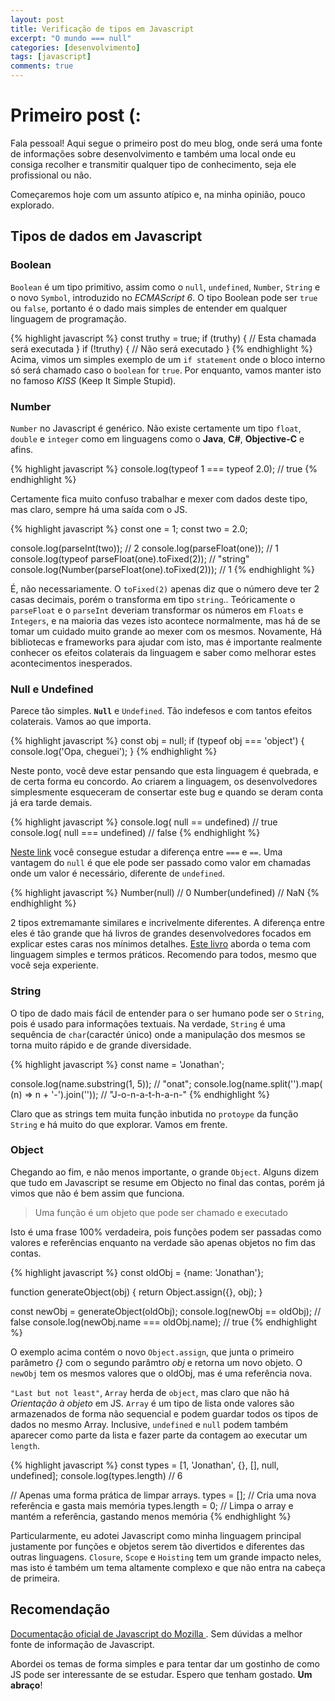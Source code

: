 ```yaml
---
layout: post
title: Verificação de tipos em Javascript
excerpt: "O mundo === null"
categories: [desenvolvimento]
tags: [javascript]
comments: true
---
```


# Primeiro post (:

Fala pessoal! Aqui segue o primeiro post do meu blog, onde será uma fonte de informações sobre desenvolvimento e também uma local onde eu consiga
recolher e transmitir qualquer tipo de conhecimento, seja ele profissional ou não.

Começaremos hoje com um assunto atípico e, na minha opinião, pouco explorado.

## Tipos de dados em Javascript

### Boolean

`Boolean` é um tipo primitivo, assim como o `null`, `undefined`, `Number`, `String` e o novo `Symbol`, introduzido no *ECMAScript 6*.
O tipo Boolean pode ser `true` ou `false`, portanto é o dado mais simples de entender em qualquer linguagem de programação.

{% highlight javascript %}
  const truthy = true;
  if (truthy) {
    // Esta chamada será executada
  }
  if (!truthy) {
    // Não será executado
  }
{% endhighlight %}
Acima, vimos um simples exemplo de um `if statement` onde o bloco interno só será chamado caso o `boolean` for `true`.
Por enquanto, vamos manter isto no famoso _KISS_ (Keep It Simple Stupid).

### Number

`Number` no Javascript é genérico. Não existe certamente um tipo `float`, `double` e `integer` como em linguagens como o **Java**, **C#**, **Objective-C** e afins.

{% highlight javascript %}
  console.log(typeof 1 === typeof 2.0); // true
{% endhighlight %}

Certamente fica muito confuso trabalhar e mexer com dados deste tipo, mas claro, sempre há uma saída com o JS.

{% highlight javascript %}
  const one = 1;
  const two = 2.0;

  console.log(parseInt(two)); // 2
  console.log(parseFloat(one)); // 1
  console.log(typeof parseFloat(one).toFixed(2)); // "string"
  console.log(Number(parseFloat(one).toFixed(2))); // 1
{% endhighlight %}

É, não necessariamente. O `toFixed(2)` apenas diz que o número deve ter 2 casas decimais, porém o transforma em tipo `string`..
Teóricamente o `parseFloat` e o `parseInt` deveriam transformar os números em `Floats` e `Integers`, e na maioria das vezes isto acontece
normalmente, mas há de se tomar um cuidado muito grande ao mexer com os mesmos.
Novamente, Há bibliotecas e frameworks para ajudar com isto, mas é importante realmente conhecer os efeitos colaterais da linguagem
e saber como melhorar estes acontecimentos inesperados.

### Null e Undefined

Parece tão simples. **`Null`** e `Undefined`. Tão indefesos e com tantos efeitos colaterais. Vamos ao que importa.

{% highlight javascript %}
const obj = null;
if (typeof obj === 'object') {
  console.log('Opa, cheguei');
}
{% endhighlight %}

Neste ponto, você deve estar pensando que esta linguagem é quebrada, e de certa forma eu concordo. Ao criarem a linguagem, os desenvolvedores
simplesmente esqueceram de consertar este bug e quando se deram conta já era tarde demais.

{% highlight javascript %}
  console.log( null == undefined) // true
  console.log( null === undefined) // false
{% endhighlight %}

[Neste link](https://developer.mozilla.org/en-US/docs/Web/JavaScript/Equality_comparisons_and_sameness 'Diferença dos iguais')
você consegue estudar a diferença entre `===` e `==`.
Uma vantagem do `null` é que ele pode ser passado como valor em chamadas onde um valor é necessário, diferente de `undefined`.

{% highlight javascript %}
  Number(null) // 0
  Number(undefined) // NaN
{% endhighlight %}

2 tipos extremamante similares e incrivelmente diferentes. A diferença entre eles é tão grande que há livros de grandes desenvolvedores
focados em explicar estes caras nos mínimos detalhes. [Este livro](http://shop.oreilly.com/product/0636920033745.do 'Types & Grammar - Kyle Simpson') aborda o tema com linguagem simples e termos práticos. Recomendo para todos, mesmo que você seja experiente.

### String

O tipo de dado mais fácil de entender para o ser humano pode ser o `String`, pois é usado para informações textuais. Na verdade, `String` é uma sequência de `char`(caractér único) onde a manipulação dos mesmos se torna muito rápido e de grande diversidade.

{% highlight javascript %}
  const name = 'Jonathan';

  console.log(name.substring(1, 5)); // "onat";
  console.log(name.split('').map( (n) => n + '-').join('')); // "J-o-n-a-t-h-a-n-"
{% endhighlight %}

Claro que as strings tem muita função inbutida no `protoype` da função `String` e há muito do que explorar. Vamos em frente.

### Object

Chegando ao fim, e não menos importante, o grande `Object`. Alguns dizem que tudo em Javascript se resume em Objecto no final das contas, porém
já vimos que não é bem assim que funciona.

> Uma função é um objeto que pode ser chamado e executado

Isto é uma frase 100% verdadeira, pois funções podem ser passadas como valores e referências enquanto na verdade são apenas objetos no fim das contas.

{% highlight javascript %}
  const oldObj = {name: 'Jonathan'};

  function generateObject(obj) {
    return Object.assign({}, obj);
  }

  const newObj = generateObject(oldObj);
  console.log(newObj == oldObj); // false
  console.log(newObj.name === oldObj.name); // true
{% endhighlight %}

O exemplo acima contém o novo `Object.assign`, que junta o primeiro parâmetro *{}* com o segundo parâmtro *obj* e retorna um novo objeto.
O `newObj` tem os mesmos valores que o oldObj, mas é uma referência nova.

`"Last but not least"`, `Array` herda de `object`, mas claro que não há *Orientação à objeto* em JS. `Array` é um tipo de lista onde valores são armazenados de forma não sequencial e podem guardar todos os tipos de dados no mesmo Array. Inclusive, `undefined` e `null` podem também aparecer como parte da lista e fazer parte da contagem ao executar um `length`.

{% highlight javascript %}
  const types = [1, 'Jonathan', {}, [], null, undefined];
  console.log(types.length) // 6

  // Apenas uma forma prática de limpar arrays.
  types = []; // Cria uma nova referência e gasta mais memória
  types.length = 0; // Limpa o array e mantém a referência, gastando menos memória
{% endhighlight %}

Particularmente, eu adotei Javascript como minha linguagem principal justamente por funções e objetos serem tão divertidos e diferentes das outras linguagens. `Closure`, `Scope` e `Hoisting` tem um grande impacto neles, mas isto é também um tema altamente complexo e que não entra na cabeça de primeira.

Recomendação
------
[Documentação oficial de Javascript do Mozilla ](https://developer.mozilla.org "Javascript Mozilla Documentation"). Sem dúvidas a melhor fonte de informação de Javascript.

Abordei os temas de forma simples e para tentar dar um gostinho de como JS pode ser interessante de se estudar.
Espero que tenham gostado. **Um abraço**!

